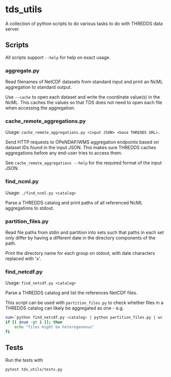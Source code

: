 # tds_utils

A collection of python scripts to do various tasks to do with THREDDS data
server.

## Scripts

All scripts support `--help` for help on exact usage.

### aggregate.py

Read filenames of NetCDF datasets from standard input and print an NcML
aggregation to standard output.

Use `--cache` to open each dataset and write the coordinate value(s) in the
NcML. This caches the values so that TDS does not need to open each file when
accessing the aggregation.

### cache_remote_aggregations.py

Usage: `cache_remote_aggregations.py <input JSON> <base THREDDS URL>`.

Send HTTP requests to OPeNDAP/WMS aggregation endpoints based on dataset IDs
found in the input JSON. This makes sure THREDDS caches aggregations before any
end-user tries to access them.

See `cache_remote_aggregations --help` for the required format of the input
JSON.

### find_ncml.py

Usage: `./find_ncml.py <catalog>`

Parse a THREDDS catalog and print paths of all referenced NcML aggregations to
stdout.

### partition_files.py

Read file paths from stdin and partition into sets such that paths in each set
only differ by having a different date in the directory components of the path.

Print the directory name for each group on stdout, with date characters
replaced with 'x'.

### find_netcdf.py

Usage: `find_netcdf.py <catalog>`

Parse a THREDDS catalog and list the references NetCDF files.

This script can be used with `partition_files.py` to check whether files in a
THREDDS catalog can likely be aggregated as one - e.g.

```bash
num=`python find_netcdf.py <catalog> | python partition_files.py | wc --lines`
if [[ $num -gt 1 ]]; then
    echo "files might be heterogeneous"
fi
```

## Tests

Run the tests with

```bash
pytest tds_utils/tests.py
```
